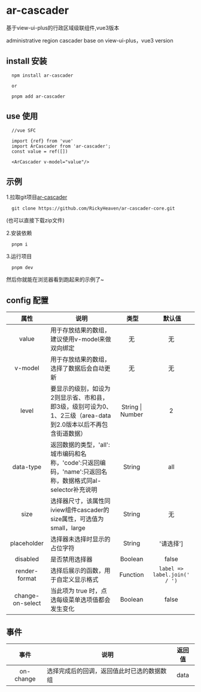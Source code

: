 # ar-cascader
基于view-ui-plus的行政区域级联组件,vue3版本

administrative region cascader base on view-ui-plus，vue3 version

## install 安装
  ```
    npm install ar-cascader
    
    or
    
    pnpm add ar-cascader
  ```
## use 使用

  ```
    //vue SFC
    
    import {ref} from 'vue'
    import ArCascader from 'ar-cascader';
    const value = ref([])
  
    <ArCascader v-model="value"/>
  ```

## 示例
1.拉取git项目[ar-cascader](https://github.com/RickyHeaven/ar-cascader-core)
  ```
    git clone https://github.com/RickyHeaven/ar-cascader-core.git
  ```
(也可以直接下载zip文件)

2.安装依赖
  ```
    pnpm i
  ```

3.运行项目
  ```
    pnpm dev
  ```

然后你就能在浏览器看到跑起来的示例了~

## config 配置
属性  |  说明  |  类型  |  默认值
:-------: | -------  |  :-------:  |  :-------:
value|用于存放结果的数组，建议使用v-model来做双向绑定|无|无
v-model|用于存放结果的数组，选择了数据后会自动更新|无|无
level|要显示的级别，如设为2则显示省、市和县，即3级，级别可设为0、1、2三级（area-data到2.0版本以后不再包含街道数据）|String &#124; Number|2
data-type|返回数据的类型，'all':城市编码和名称，'code':只返回编码，'name':只返回名称，数据格式同al-selector补充说明|String|all
size|选择器尺寸，该属性同iview组件cascader的size属性，可选值为small，large|String|无
placeholder|选择器未选择时显示的占位字符|String|'请选择']
disabled|是否禁用选择器|Boolean|false
render-format|选择后展示的函数，用于自定义显示格式|Function|``label => label.join(' / ')``
change-on-select|当此项为 true 时，点选每级菜单选项值都会发生变化|Boolean|false
## 事件
事件  |  说明  |  返回值
:-------: | -------  |  :-------:
on-change|选择完成后的回调，返回值此时已选的数据数组|data
